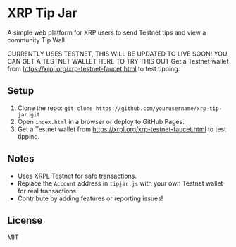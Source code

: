 # XRP Tip Jar
A simple web platform for XRP users to send Testnet tips and view a community Tip Wall.

CURRENTLY USES TESTNET, THIS WILL BE UPDATED TO LIVE SOON!
YOU CAN GET A TESTNET WALLET HERE TO TRY THIS OUT
Get a Testnet wallet from https://xrpl.org/xrp-testnet-faucet.html to test tipping.


## Setup
1. Clone the repo: `git clone https://github.com/yourusername/xrp-tip-jar.git`
2. Open `index.html` in a browser or deploy to GitHub Pages.
3. Get a Testnet wallet from https://xrpl.org/xrp-testnet-faucet.html to test tipping.

## Notes
- Uses XRPL Testnet for safe transactions.
- Replace the `Account` address in `tipjar.js` with your own Testnet wallet for real transactions.
- Contribute by adding features or reporting issues!

## License
MIT
